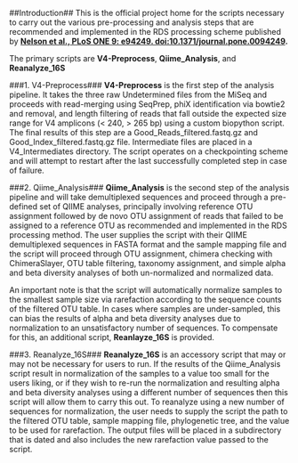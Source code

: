 ##Introduction##
This is the official project home for the scripts necessary to carry out the various pre-processing and analysis steps that are recommended and implemented in the RDS processing scheme published by __[Nelson et al., PLoS ONE 9: e94249. doi:10.1371/journal.pone.0094249](http://www.plosone.org/article/info%3Adoi%2F10.1371%2Fjournal.pone.0094249 "Nelson et al., Analysis, Optimization and Verification of Illumina-Generated 16S Amplicon Surveys, PLoS ONE (2014) 9:e94249").__

The primary scripts are __V4-Preprocess__, __Qiime\_Analysis__, and __Reanalyze\_16S__

###1. V4-Preprocess###
__V4-Preprocess__ is the first step of the analysis pipeline. It takes the three raw Undetermined files from the MiSeq and proceeds with read-merging using SeqPrep, phiX identification via bowtie2 and removal, and length filtering of reads that fall outside the expected size range for V4 amplicons (< 240, > 265 bp) using a custom biopython script. The final results of this step are a Good\_Reads\_filtered.fastq.gz and Good\_Index\_filtered.fastq.gz file. Intermediate files are placed in a V4_Intermediates directory. The script operates on a checkpointing scheme and will attempt to restart after the last successfully completed step in case of failure.

###2. Qiime\_Analysis###
__Qiime_Analysis__ is the second step of the analysis pipeline and will take demultiplexed sequences and proceed through a pre-defined set of QIIME analyses, principally involving reference OTU assignment followed by de novo OTU assignment of reads that failed to be assigned to a reference OTU as recommended and implemented in the RDS processing method. The user supplies the script with their QIIME demultiplexed sequences in FASTA format and the sample mapping file and the script will proceed through OTU assignment, chimera checking with ChimeraSlayer, OTU table filtering, taxonomy assignment, and simple alpha and beta diversity analyses of both un-normalized and normalized data. 

An important note is that the script will automatically normalize samples to the smallest sample size via rarefaction according to the sequence counts of the filtered OTU table. In cases where samples are under-sampled, this can bias the results of alpha and beta diversity analyses due to normalization to an unsatisfactory number of sequences. To compensate for this, an additional script, __Reanlayze\_16S__ is provided.

###3. Reanalyze\_16S###
__Reanalyze\_16S__ is an accessory script that may or may not be necessary for users to run. If the results of the Qiime\_Analysis script result in normalization of the samples to a value too small for the users liking, or if they wish to re-run the normalization and resulting alpha and beta diversity analyses using a different number of sequences then this script will allow them to carry this out. To reanalyze using a new number of sequences for normalization, the user needs to supply the script the path to the filtered OTU table, sample mapping file, phylogenetic tree, and the value to be used for rarefaction. The output files will be placed in a subdirectory that is dated and also includes the new rarefaction value passed to the script.